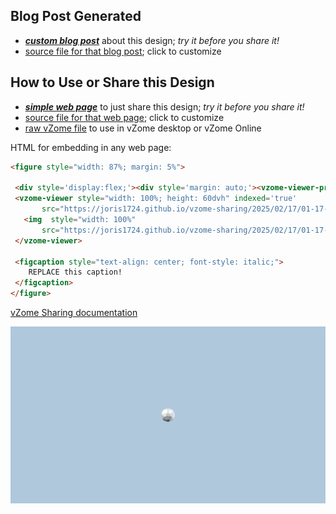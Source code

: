 
## Blog Post Generated

 - [***custom blog post***](<https://joris1724.github.io/vzome-sharing/2025/02/17/Great-Grand-Stellated-Hecatonicosachoron-01-17-27.html>) about this design; *try it before you share it!*
 - [source file for that blog post](<https://github.com/joris1724/vzome-sharing/edit/main/_posts/2025-02-17-Great-Grand-Stellated-Hecatonicosachoron-01-17-27.md>); click to customize
 


## How to Use or Share this Design

 - [***simple web page***](<https://joris1724.github.io/vzome-sharing/2025/02/17/01-17-27-Great-Grand-Stellated-Hecatonicosachoron/>) to just share this design; *try it before you share it!*
 - [source file for that web page](<https://github.com/joris1724/vzome-sharing/edit/main/2025/02/17/01-17-27-Great-Grand-Stellated-Hecatonicosachoron/index.md>); click to customize
 - [raw vZome file](<https://raw.githubusercontent.com/joris1724/vzome-sharing/main/2025/02/17/01-17-27-Great-Grand-Stellated-Hecatonicosachoron/Great-Grand-Stellated-Hecatonicosachoron.vZome>) to use in vZome desktop or vZome Online
 
 HTML for embedding in any web page:
 ```html
<figure style="width: 87%; margin: 5%">
  
  <div style='display:flex;'><div style='margin: auto;'><vzome-viewer-previous label='prev step'></vzome-viewer-previous><vzome-viewer-next label='next step'></vzome-viewer-next></div></div>
  <vzome-viewer style="width: 100%; height: 60dvh" indexed='true'
        src="https://joris1724.github.io/vzome-sharing/2025/02/17/01-17-27-Great-Grand-Stellated-Hecatonicosachoron/Great-Grand-Stellated-Hecatonicosachoron.vZome" >
    <img  style="width: 100%"
        src="https://joris1724.github.io/vzome-sharing/2025/02/17/01-17-27-Great-Grand-Stellated-Hecatonicosachoron/Great-Grand-Stellated-Hecatonicosachoron.png" >
  </vzome-viewer>

  <figcaption style="text-align: center; font-style: italic;">
     REPLACE this caption!
  </figcaption>
</figure>

 ```

[vZome Sharing documentation](https://vzome.github.io/vzome/sharing.html#how-it-works)

![Image](<Great-Grand-Stellated-Hecatonicosachoron.png>)

